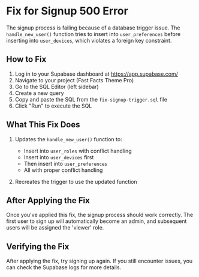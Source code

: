 # Fix for Signup 500 Error

The signup process is failing because of a database trigger issue. The `handle_new_user()` function tries to insert into `user_preferences` before inserting into `user_devices`, which violates a foreign key constraint.

## How to Fix

1. Log in to your Supabase dashboard at https://app.supabase.com/
2. Navigate to your project (Fast Facts Theme Pro)
3. Go to the SQL Editor (left sidebar)
4. Create a new query
5. Copy and paste the SQL from the `fix-signup-trigger.sql` file
6. Click "Run" to execute the SQL

## What This Fix Does

1. Updates the `handle_new_user()` function to:
   - Insert into `user_roles` with conflict handling
   - Insert into `user_devices` first
   - Then insert into `user_preferences`
   - All with proper conflict handling

2. Recreates the trigger to use the updated function

## After Applying the Fix

Once you've applied this fix, the signup process should work correctly. The first user to sign up will automatically become an admin, and subsequent users will be assigned the 'viewer' role.

## Verifying the Fix

After applying the fix, try signing up again. If you still encounter issues, you can check the Supabase logs for more details. 